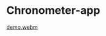 # Chronometer-app

[demo.webm](https://github.com/ElnarSharifli/Chronometer-app/assets/88022369/9c264e3f-3c1c-4b7e-bf71-1e875e5077e6)
